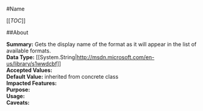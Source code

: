 #Name

[[_TOC_]]

##About

**Summary:**  Gets the display name of the format as it will appear in the list of available formats.   
**Data Type:** [[System.String|http://msdn.microsoft.com/en-us/library/s1wwdcbf]]  
**Accepted Values:**   
**Default Value:** inherited from concrete class  
**Impacted Features:**   
**Purpose:**   
**Usage:**   
**Caveats:**   

